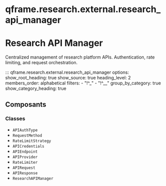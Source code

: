 # qframe.research.external.research_api_manager


Research API Manager
===================

Centralized management of research platform APIs.
Authentication, rate limiting, and request orchestration.


::: qframe.research.external.research_api_manager
    options:
      show_root_heading: true
      show_source: true
      heading_level: 2
      members_order: alphabetical
      filters:
        - "!^_"
        - "!^__"
      group_by_category: true
      show_category_heading: true

## Composants

### Classes

- `APIAuthType`
- `RequestMethod`
- `RateLimitStrategy`
- `APICredentials`
- `APIEndpoint`
- `APIProvider`
- `RateLimiter`
- `APIRequest`
- `APIResponse`
- `ResearchAPIManager`


